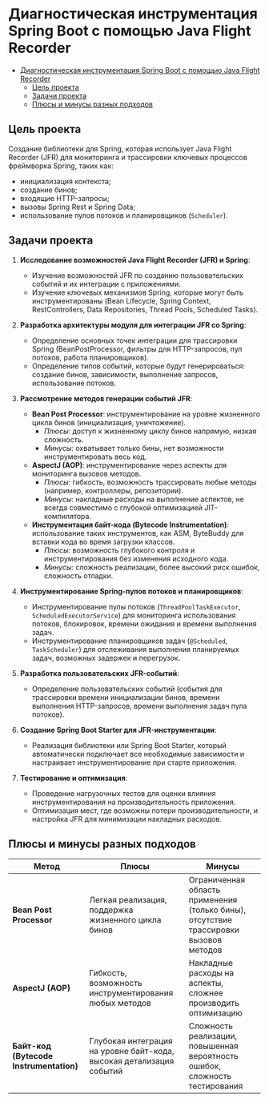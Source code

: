 # Диагностическая инструментация Spring Boot с помощью Java Flight Recorder

<!-- TOC -->
* [Диагностическая инструментация Spring Boot с помощью Java Flight Recorder](#диагностическая-инструментация-spring-boot-с-помощью-java-flight-recorder)
  * [Цель проекта](#цель-проекта)
  * [Задачи проекта](#задачи-проекта)
  * [Плюсы и минусы разных подходов](#плюсы-и-минусы-разных-подходов)
<!-- TOC -->

## Цель проекта

Создание библиотеки для Spring, которая использует Java Flight Recorder (JFR) для мониторинга и трассировки ключевых
процессов фреймворка Spring,
таких как:

* инициализация контекста;
* создание бинов;
* входящие HTTP-запросы;
* вызовы Spring Rest и Spring Data;
* использование пулов потоков и планировщиков (`Scheduler`).


## Задачи проекта

1. **Исследование возможностей Java Flight Recorder (JFR) и Spring**:
    - Изучение возможностей JFR по созданию пользовательских событий и их интеграции с приложениями.
    - Изучение ключевых механизмов Spring, которые могут быть инструментированы (Bean Lifecycle, Spring Context,
      RestControllers, Data Repositories, Thread Pools, Scheduled Tasks).

2. **Разработка архитектуры модуля для интеграции JFR со Spring**:
    - Определение основных точек интеграции для трассировки Spring (BeanPostProcessor, фильтры для HTTP-запросов, пул
      потоков, работа планировщиков).
    - Определение типов событий, которые будут генерироваться: создание бинов, зависимости, выполнение запросов,
      использование потоков.

3. **Рассмотрение методов генерации событий JFR**:
    - **Bean Post Processor**: инструментирование на уровне жизненного цикла бинов (инициализация, уничтожение).
        - *Плюсы*: доступ к жизненному циклу бинов напрямую, низкая сложность.
        - *Минусы*: охватывает только бины, нет возможности инструментировать весь код.
    - **AspectJ (AOP)**: инструментирование через аспекты для мониторинга вызовов методов.
        - *Плюсы*: гибкость, возможность трассировать любые методы (например, контроллеры, репозитории).
        - *Минусы*: накладные расходы на выполнение аспектов, не всегда совместимо с глубокой оптимизацией
          JIT-компилятора.
    - **Инструментация байт-кода (Bytecode Instrumentation)**: использование таких инструментов, как ASM, ByteBuddy для
      вставки кода во время загрузки классов.
        - *Плюсы*: возможность глубокого контроля и инструментирования без изменения исходного кода.
        - *Минусы*: сложность реализации, более высокий риск ошибок, сложность отладки.

4. **Инструментирование Spring-пулов потоков и планировщиков**:
    - Инструментирование пулы потоков (`ThreadPoolTaskExecutor`, `ScheduledExecutorService`) для мониторинга
      использования потоков, блокировок, времени ожидания и времени выполнения задач.
    - Инструментирование планировщиков задач (`@Scheduled`, `TaskScheduler`) для отслеживания выполнения планируемых
      задач, возможных задержек и перегрузок.

5. **Разработка пользовательских JFR-событий**:
    - Определение пользовательских событий (события для трассировки времени инициализации бинов, времени
      выполнения HTTP-запросов, времени выполнения задач пула потоков).

6. **Создание Spring Boot Starter для JFR-инструментации**:
    - Реализация библиотеки или Spring Boot Starter, который автоматически подключает все необходимые зависимости и
      настраивает инструментирование при старте приложения.

7. **Тестирование и оптимизация**:
    - Проведение нагрузочных тестов для оценки влияния инструментирования на производительность приложения.
    - Оптимизация мест, где возможны потери производительности, и настройка JFR для минимизации накладных расходов.

## Плюсы и минусы разных подходов

| Метод                                   | Плюсы                                                                | Минусы                                                                                |
|-----------------------------------------|----------------------------------------------------------------------|---------------------------------------------------------------------------------------|
| **Bean Post Processor**                 | Легкая реализация, поддержка жизненного цикла бинов                  | Ограниченная область применения (только бины), отсутствие трассировки вызовов методов |
| **AspectJ (AOP)**                       | Гибкость, возможность инструментирования любых методов               | Накладные расходы на аспекты, сложнее производить оптимизацию                         |
| **Байт-код (Bytecode Instrumentation)** | Глубокая интеграция на уровне байт-кода, высокая детализация событий | Сложность реализации, повышенная вероятность ошибок, сложность тестирования           |

